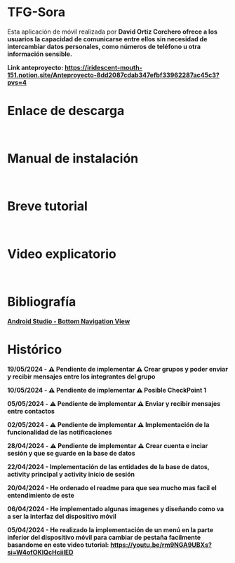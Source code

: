 # TFG-Sora
Esta aplicación de móvil realizada por <b>David Ortiz Corchero<b> ofrece a los usuarios la capacidad de comunicarse entre ellos sin necesidad de intercambiar datos personales, 
como números de teléfono u otra información sensible.

Link anteproyecto: https://iridescent-mouth-151.notion.site/Anteproyecto-8dd2087cdab347efbf33962287ac45c3?pvs=4
<br>

# Enlace  de descarga

<br>

# Manual de instalación

<br>

# Breve tutorial

<br>

# Video explicatorio

<br>

# Bibliografía
[Android Studio - Bottom Navigation View](https://youtu.be/rm9NGA9UBXs?si=w4DWKEcbEMt41E__)
<br>

# Histórico

19/05/2024 - ⚠️ Pendiente de implementar ⚠️ Crear grupos y poder enviar y recibir mensajes entre los integrantes del grupo

10/05/2024 - ⚠️ Pendiente de implementar ⚠️ Posible CheckPoint 1

05/05/2024 - ⚠️ Pendiente de implementar ⚠️ Enviar y recibir mensajes entre contactos

02/05/2024 - ⚠️ Pendiente de implementar ⚠️ Implementación de la funcionalidad de las notificaciones

28/04/2024 - ⚠️ Pendiente de implementar ⚠️ Crear cuenta e inciar sesión y que se guarde en la base de datos

22/04/2024 - Implementación de las entidades de la base de datos, activity principal y activity inicio de sesión

20/04/2024 - He ordenado el readme para que sea mucho mas facil el entendimiento de este

06/04/2024 - He implementado algunas imagenes y diseñando como va a ser la interfaz del dispositivo móvil

05/04/2024 - He realizado la implementación de un menú en la parte inferior del dispositivo móvil para cambiar de pestaña 
facilmente basandome en este video tutorial: https://youtu.be/rm9NGA9UBXs?si=W4ofOKlQcHciilED 

